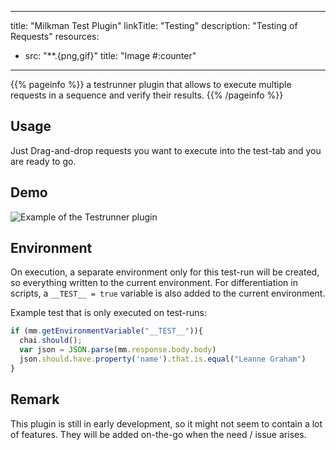 
---
title: "Milkman Test Plugin"
linkTitle: "Testing"
description: "Testing of Requests"
resources:
- src: "**.{png,gif}"
  title: "Image #:counter"
---

{{% pageinfo %}}
a testrunner plugin that allows to execute multiple requests in a sequence and verify their results.
{{% /pageinfo %}}

## Usage

Just Drag-and-drop requests you want to execute into the test-tab and you are ready to go.

## Demo

![Example of the Testrunner plugin](/images/test-plugin-demo.gif)

## Environment

On execution, a separate environment only for this test-run will be created, so 
everything written to the current environment. For differentiation in scripts, a `__TEST__ = true` variable is also
added to the current environment.

Example test that is only executed on test-runs:
```javascript
if (mm.getEnvironmentVariable("__TEST__")){
  chai.should();
  var json = JSON.parse(mm.response.body.body)
  json.should.have.property('name').that.is.equal("Leanne Graham")
}
```

## Remark

This plugin is still in early development, so it might not seem to contain a lot of features. They will be added on-the-go when the need / issue arises.
